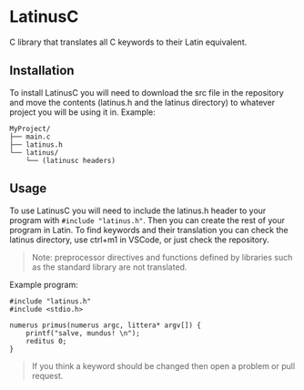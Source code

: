 # LatinusC
C library that translates all C keywords to their Latin equivalent.

## Installation
To install LatinusC you will need to download the src file in the repository and move the contents (latinus.h and the latinus directory)
to whatever project you will be using it in. Example:
```
MyProject/
├── main.c
├── latinus.h
└── latinus/
    └── (latinusc headers)
```

## Usage
To use LatinusC you will need to include the latinus.h header to your program with ```#include "latinus.h"```. Then you can create the rest of your program in Latin. To find keywords and their translation you can check the latinus directory, use ctrl+m1 in VSCode, or just check the repository.

> Note: preprocessor directives and functions defined by libraries such as the standard library are not translated.

Example program:
```
#include "latinus.h"
#include <stdio.h>

numerus primus(numerus argc, littera* argv[]) { 
    printf("salve, mundus! \n");
    reditus 0;
}
```

> If you think a keyword should be changed then open a problem or pull request.
